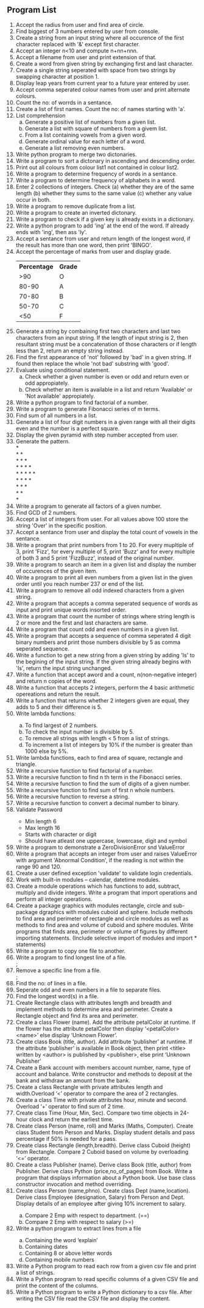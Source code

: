 ## Program List

<ol type='1'>
    <li>Accept the radius from user and find area of circle.</li>
    <li>Find biggest of 3 numbers entered by user from console.</li>
    <li>Create a string from an input string where all occurence of the first character replaced with '&' except first character.</li>
    <li>Accept an integer n<10 and compute n+nn+nnn.</li>
    <li>Accept a filename from user and print extension of that.</li>
    <li>Create a word from given string by exchanging first and last character.</li>
    <li>Create a single string seperated with space from two strings by swapping character at position 1.</li>
    <li>Display leap years from current year to a future year entered by user.</li>
    <li>Accept comma seperated colour names from user and print alternate colours.</li>
    <li>Count the no: of worrds in a sentance.</li>
    <li>Create a list of first names. Count the no: of names starting with 'a'.</li>
    <li>
        List comprehension
        <ol type='a'>
            <li>Generate a positive list of numbers from a given list.</li>
            <li>Generate a list with square of numbers from a givem list.</li>
            <li>From a list containing vowels from a given word.</li>
            <li>Generate ordinal value for each letter of a word.</li>
            <li>Generate a list removing even numbers.</li>
        </ol>
    </li>
    <li>Write python program to merge two dictonaries.</li>
    <li>Write a program to sort a dictonary in ascending and descending order.</li>
    <li>Print out all colours from colour list1 not contained in colour list2.</li>
    <li>Write a program to determine frequency of words in a sentance.</li>
    <li>Write a program to determine frequency of alphabets in a word.</li>
    <li>Enter 2 collections of integers. Check (a) whether they are of the same length (b) whether they sums to the same value (c) whether any value occur in both.</li>
    <li>Write a program to remove duplicate from a list.</li>
    <li>Write a program to create an inverted dictonary.</li>
    <li>Write a program to check if a given key is already exists in a dictionary.</li>
    <li>Write a python program to add 'ing' at the end of the word. If already ends with 'ing', then ass 'ly'.</li>
    <li>Accept a sentance from user and return length of the longest word, if the result has more than one word, then print 'BINGO'.</li>
    <li>
        Accept the percentage of marks from user and display grade.
        <table>
            <tr>
                <th>Percentage</th>
                <th>Grade</th>
            </tr>
            <tr>
                <td>&gt;90</td>
                <td>O</td>
            </tr>
            <tr>
                <td>80-90</td>
                <td>A</td>
            </tr>
            <tr>
                <td>70-80</td>
                <td>B</td>
            </tr>
            <tr>
                <td>50-70</td>
                <td>C</td>
            </tr>
            <tr>
                <td>&lt;50</td>
                <td>F</td>
            </tr>
        </table>
    </li>
    <li>Generate a string by combaining first two characters and last two characters from an input string. If the length of input string is 2, then resultant string must be a concatenation of those characters or if length less than 2, return an empty string instead.</li>
    <li>Find the first appearance of 'not' followed by 'bad' in a given string. If found then replace the whole 'not bad' substring with 'good'.</li>
    <li>
        Evaluate using conditional statement.
        <ol type='a'>
            <li>Check whether a given number is even or odd and return even or odd appropiately.</li>
            <li>Check whether an item is available in a list and return 'Available' or 'Not available' appropiately.</li>
        </ol>
    </li>
    <li>Write a python program to find factorial of a number.</li>
    <li>Write a program to generate Fibonacci series of m terms.</li>
    <li>Find sum of all numbers in a list.</li>
    <li>Generate a list of four digit numbers in a given range with all their digits even and the number is a perfect square.</li>
    <li>Display the given pyramid with step number accepted from user.</li>
    <li>
        Generate the pattern.<br>
        *<br>
        * *<br>
        * * *<br>
        * * * *<br>
        * * * * *<br>
        * * * *<br>
        * * *<br>
        * *<br>
        *
    </li>
    <li>Write a program to generate all factors of a given number.</li>
    <li>Find GCD of 2 numbers.</li>
    <li>Accept a list of integers from user. For all values above 100 store the string 'Over' in the specific position.</li>
    <li>Accept a sentance from user and display the total count of vowels in the sentance.</li>
    <li>Write a program that print numbers from 1 to 20. For every mupltiple of 3, print 'Fizz', for every multiple of 5, print 'Buzz' and for every multiple of both 3 and 5 print 'FizzBuzz', instead of the original number.</li>
    <li>Write a program to search an item in a given list and display the number of occurences of the given item.</li>
    <li>Write a program to print all even numbers from a given list in the given order until you reach number 237 or end of the list.</li>
    <li>Write a program to remove all odd indexed characters from a given string.</li>
    <li>Write a program that accepts a comma seperated sequence of words as input and print unique words insorted order.</li>
    <li>Write a program that count the number of strings where string length is 2 or more and the first and last characters are same.</li>
    <li>Write a program that count odd and even numbers in a given list.</li>
    <li>Write a program that accepts a sequence of comma seperated 4 digit binary numbers and print those numbers divisible by 5 as comma seperated sequence.</li>
    <li>Write a function to get a new string from a given string by adding 'Is' to the begining of the input string. If the given string already begins with 'Is', return the input string unchanged.</li>
    <li>Write a function that accept aword and a count, n(non-negative integer) and return n copies of the word.</li>
    <li>Write a function that accepts 2 integers, perform the 4 basic arithmetic opereations and return the result.</li>
    <li>Write a function that returns whether 2 integers given are equal, they adds to 5 and their difference is 5.</li>
    <li>Write lambda functions:</li>
    <ol type='a'>
        <li>To find largest of 2 numbers.</li>
        <li>To check the input number is divisible by 5.</li>
        <li>To remove all strings with length &lt; 5 from a list of strings.</li>
        <li>To increment a list of integers by 10% if the number is greater than 1000 else by 5%.</li>
    </ol>
    <li>Write lambda functions, each to find area of square, rectangle and triangle.</li>
    <li>Write a recursive function to find factorial of a number.</li>
    <li>Write a recursive function to find n th term in the Fibonacci series.</li>
    <li>Write a recursive function to find the sum of digits of a given number.</li>
    <li>Write a recursive function to find sum of first n whole numbers.</li>
    <li>Write a recursive function to reverse a string.</li>
    <li>Write a recursive function to convert a decimal number to binary.</li>
    <li>Validate Password</li>
    <ul>
        <li>Min length 6</li>
        <li>Max length 16</li>
        <li>Starts with character or digit</li>
        <li>Should have atleast one uppercase, lowercase, digit and symbol</li>
    </ul>
    <li>Write a program to demonstrate a ZeroDivisionError snd ValueError</li>
    <li>Write a program that accepts an integer from user and raises ValueError with argument 'Abnormal Condition', if the reading is not within the range 90 and 120.</li>
    <li>Create a user defined exception 'validate' to validate login credentials.</li>
    <li>Work with built-in modules – calendar, datetime modules.</li>
    <li>Create a module operations which has functions to add, subtract, multiply and divide integers. Write a program that import operations and perform all integer operations.</li>
    <li>Create a package graphics with modules rectangle, circle and sub-package dgraphics with modules cuboid and sphere. Include methods to find area and perimeter of rectangle and circle modules as well as methods to find area and volume of cuboid and sphere modules. Write programs that finds area, perimeter or volume of figures by different importing statements. (Include selective import of modules and import * statements)</li>
    <li>Write a program to copy one file to another.</li>
    <li>Write a program to find longest line of a file.</li>;
    <li>Remove a specific line from a file.</li>;
    <li>Find the no: of lines in a file.</li>
    <li>Seperate odd and even numbers in a file to separate files.</li>
    <li>Find the longest word(s) in a file.</li>
    <li>Create Rectangle class with attributes length and breadth and implement methods to determine area and perimeter. Create a Rectangle object and find its area and perimeter.</li>
    <li>Create a class Flower (name). Add the attribute petalColor at runtime. If the flower has the attribute petalColor then display ‘&lt;petalColor&gt; &lt;name&gt;’ else display ‘Unknown Flower’.</li>
    <li>Create class Book (title, author). Add attribute ‘publisher’ at runtime. If the attribute ‘publisher’ is available in Book object, then print &lt;title&gt; written by &lt;author&gt; is published by &lt;publisher&gt;, else print ‘Unknown Publisher’</li>
    <li>Create a Bank account with members account number, name, type of account and balance. Write constructor and methods to deposit at the bank and withdraw an amount from the bank.</li>
    <li>Create a class Rectangle with private attributes length and width.Overload ‘&lt;’ operator to compare the area of 2 rectangles.</li>
    <li>Create a class Time with private attributes hour, minute and second. Overload ‘+’ operator to find sum of 2 time.</li>
    <li>Create class Time (Hour, Min, Sec). Compare two time objects in 24-hour clock and return the earliest time.</li>
    <li>Create class Person (name, roll) and Marks (Maths, Computer). Create class Student from Person and Marks. Display student details and pass percentage if 50% is needed for a pass.</li>
    <li>Create class Rectangle (length,breadth). Derive class Cuboid (height) from Rectangle. Compare 2 Cuboid based on volume by overloading ‘&lt;=’ operator.</li>
    <li>Create a class Publisher (name). Derive class Book (title, author) from Publisher. Derive class Python (price,no_of_pages) from Book. Write a program that displays information about a Python book. Use base class constructor invocation and method overriding.</li>
    <li>Create class Person (name,phno). Create class Dept (name,location). Derive class Employee (designation, Salary) from Person and Dept. Display details of an employee after giving 10% increment to salary.</li>
    <ol type='a'>
        <li>Compare 2 Emp with respect to department. (==)</li>
        <li>Compare 2 Emp with respect to salary (&gt;=)</li>
    </ol>
    <li>Write a python program to extract lines from a file</li>
    <ol type='a'>
        <li>Containing the word ‘explain’</li>
        <li>Containing dates</li>
        <li>Containing 8 or above letter words</li>
        <li>Containing mobile numbers</li>
    </ol>
    <li>Write a Python program to read each row from a given csv file and print a list of strings.</li>
    <li>Write a Python program to read specific columns of a given CSV file and print the content of the columns.</li>
    <li>Write a Python program to write a Python dictionary to a csv file. After writing the CSV file read the CSV file and display the content.</li>    
<ol>
